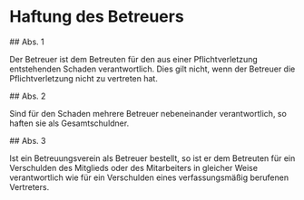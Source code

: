 # Haftung des Betreuers



\#\# Abs. 1

 Der Betreuer ist dem Betreuten für den aus einer Pflichtverletzung entstehenden Schaden verantwortlich. Dies gilt nicht, wenn der Betreuer die Pflichtverletzung nicht zu vertreten hat.

\#\# Abs. 2

 Sind für den Schaden mehrere Betreuer nebeneinander verantwortlich, so haften sie als Gesamtschuldner.

\#\# Abs. 3

 Ist ein Betreuungsverein als Betreuer bestellt, so ist er dem Betreuten für ein Verschulden des Mitglieds oder des Mitarbeiters in gleicher Weise verantwortlich wie für ein Verschulden eines verfassungsmäßig berufenen Vertreters. 

